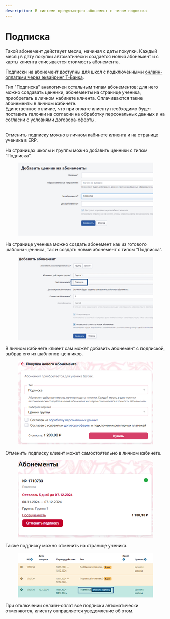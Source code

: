 ```yaml
---
description: В системе предусмотрен абонемент с типом подписка
---
```


# Подписка

Такой абонемент действует месяц, начиная с даты покупки. Каждый месяц в дату покупки автоматически создаётся новый абонемент и с карты клиента списывается стоимость абонемента.

Подписки на абонемент доступны для школ с подключенными [онлайн-оплатами через эквайринг Т-Банка](../organizaciya-elektronnykh-platezhei/).

Тип "Подписка" аналогичен остальным типам абонементов: для него можно создавать ценники, абонементы на странице ученика, приобретать в личном кабинете клиента. Оплачиваются такие абонементы в личном кабинете.\
Единственное отличие, что при оплате клиенту необходимо будет поставить галочки на согласии на обработку персональных данных и на согласии с условиями договора-оферты.

\
Отменить подписку можно в личном кабинете клиента и на странице ученика в ERP.

На страницах школы и группы можно добавить ценники с типом “Подписка”.

<figure><img src="../.gitbook/assets/image (5) (1) (1) (1).png" alt=""><figcaption></figcaption></figure>

На странице ученика можно создать абонемент как из готового шаблона-ценника, так и создать новый абонемент с типом “Подписка“.

<figure><img src="../.gitbook/assets/image (1) (1) (1) (1) (1) (1) (1) (1) (1) (1) (1) (1).png" alt=""><figcaption></figcaption></figure>

В личном кабинете клиент сам может добавить абонемент с подпиской, выбрав его из шаблонов-ценников.

<figure><img src="../.gitbook/assets/image (2) (1) (1) (1) (1) (1) (1) (1) (1) (1).png" alt=""><figcaption></figcaption></figure>

Отменить подписку клиент может самостоятельно в личном кабинете.

<figure><img src="../.gitbook/assets/image (3) (1) (1) (1) (1).png" alt=""><figcaption></figcaption></figure>

Также подписку можно отменить на странице ученика.

<figure><img src="../.gitbook/assets/image (4) (1) (1) (1) (1).png" alt=""><figcaption></figcaption></figure>

При отключении онлайн-оплат все подписки автоматически отменяются, клиенту отправляется уведомление об этом.
